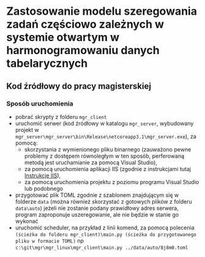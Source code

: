# Zastosowanie modelu szeregowania zadań częściowo zależnych w systemie otwartym w harmonogramowaniu danych tabelarycznych

## Kod źródłowy do pracy magisterskiej

### Sposób uruchomienia

* pobrać skrypty z folderu `mgr_client`
* uruchomić serwer (kod źródłowy w katalogu `mgr_server`, wybudowany projekt w `mgr_server\mgr_server\bin\Release\netcoreapp3.1\mgr_server.exe`), za pomocą:     
  * skorzystania z wymienionego pliku binarnego (zauważono pewne problemy z dostępem równoległym w ten sposób, perferowaną metodą jest uruchamianie za pomocą Visual Studio),
  * za pomocą uruchomienia aplikacji IIS (zgodnie z instrukcjami tutaj [Instrukcje IIS](https://docs.microsoft.com/pl-pl/aspnet/core/host-and-deploy/iis/?view=aspnetcore-3.1)),
  * za pomocą uruchomienia projektu z poziomu programu Visual Studio lub podobnego
* przygotować plik TOML zgodnie z szablonem znajdującym się w folderze `data` (można również skorzystać z gotowych plików z folderu `data\auto`)
  jeżeli nie zostanie podany prawidłowy adres serwera, program zaproponuje uszeregowanie, ale nie będzie w stanie go wykonać
* uruchomić scheduler, na przykład z linii komend, za pomocą polecenia  
  `(ścieżka do folderu mgr_client)\main.py (ścieżka do przygotowanego pliku w formacie TOML)`
  np  
  `c:\git\mgr\mgr_linux\mgr_client\main.py ../data/auto/8j8m0.toml`  
